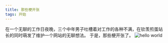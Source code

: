```yaml
---
title: 那些梗开张
tags: 开始
---
```

  在一个无聊的工作日夜晚，三个中年男子吐槽着对工作的各种不满，在钦羡煎蛋站长的同时萌发了维护一个网站的无聊想法。
  于是，那些梗开张了。
  ![hello world](https://s2.ax1x.com/2019/07/30/e8I3Qg.jpg)
